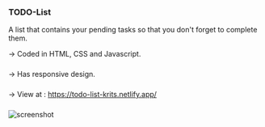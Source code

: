 ### TODO-List
A list that contains your pending tasks so that you don't forget to complete them.

-> Coded in HTML, CSS and Javascript.
###
-> Has responsive design.
###
-> View at : https://todo-list-krits.netlify.app/
###
![screenshot](https://user-images.githubusercontent.com/87315387/155106658-bbd59173-0cc3-4a03-b854-8a45fc6a8a30.png)

